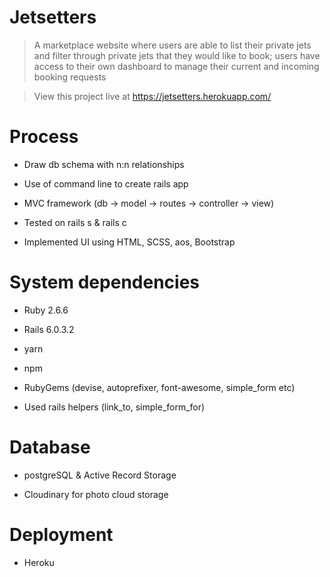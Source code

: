 # Jetsetters

> A marketplace website where users are able to list their private jets and filter through private jets that they would like to book; users have access to their own dashboard to manage their current and incoming booking requests

> View this project live at https://jetsetters.herokuapp.com/

# Process

* Draw db schema with n:n relationships

* Use of command line to create rails app

* MVC framework (db -> model -> routes -> controller -> view)

* Tested on rails s & rails c

* Implemented UI using HTML, SCSS, aos, Bootstrap

# System dependencies

* Ruby 2.6.6

* Rails 6.0.3.2

* yarn

* npm

* RubyGems (devise, autoprefixer, font-awesome, simple_form etc)

* Used rails helpers (link_to, simple_form_for)

# Database 

* postgreSQL & Active Record Storage

* Cloudinary for photo cloud storage

# Deployment

* Heroku
